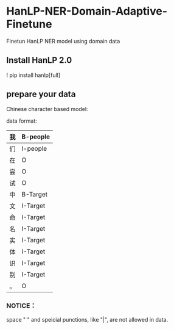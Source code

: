 # HanLP-NER-Domain-Adaptive-Finetune
Finetun HanLP NER model using domain data

## Install HanLP 2.0
! pip install hanlp[full]

## prepare your data
Chinese character based model:

data format:

| 我   | B-people |
| ---- | -------- |
| 们   | I-people |
| 在   | O        |
| 尝   | O        |
| 试   | O        |
| 中   | B-Target |
| 文   | I-Target |
| 命   | I-Target |
| 名   | I-Target |
| 实   | I-Target |
| 体   | I-Target |
| 识   | I-Target |
| 别   | I-Target |
| 。   | O        |

### NOTICE：
space " " and speicial punctions, like "|", are not allowed in data.
